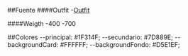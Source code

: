 
##Fuente
####Outfit
-[Outfit](htthttps://fonts.google.com/share?selection.family=Outfit:wght@100..900p:// "Outfit")

####Weigth
-400
-700

##Colores
--principal: #1F314F;
--secundario: #7D889E;
--backgroundCard: #FFFFFF;
--backgroundFondo: #D5E1EF;